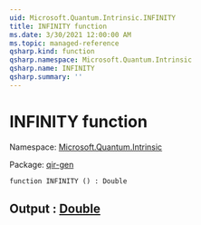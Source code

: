```yaml
---
uid: Microsoft.Quantum.Intrinsic.INFINITY
title: INFINITY function
ms.date: 3/30/2021 12:00:00 AM
ms.topic: managed-reference
qsharp.kind: function
qsharp.namespace: Microsoft.Quantum.Intrinsic
qsharp.name: INFINITY
qsharp.summary: ''
---
```


# INFINITY function

Namespace: [Microsoft.Quantum.Intrinsic](xref:Microsoft.Quantum.Intrinsic)

Package: [qir-gen](https://nuget.org/packages/qir-gen)




```qsharp
function INFINITY () : Double
```


## Output : [Double](xref:microsoft.quantum.lang-ref.double)

